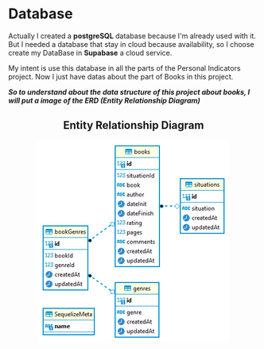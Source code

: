<h1> Database </h1>
<p> 
Actually I created a <strong>postgreSQL</strong> database because I'm already used with it. But I needed a database that stay in cloud because availability, so I choose create my DataBase in <strong>Supabase</strong> a cloud service. 
</p>
<p>
My intent is use this database in all the parts of the Personal Indicators project. Now I just have datas about the part of Books in this project.
</p>

<p> <strong><i>
So to understand about the data structure of this project about books, I will put a image of the ERD (Entity Relationship Diagram)
</i></strong></p> 
<h2 align="center"> Entity Relationship Diagram </h2>
<p align="center">
<img src='erd.png'> 
</p>